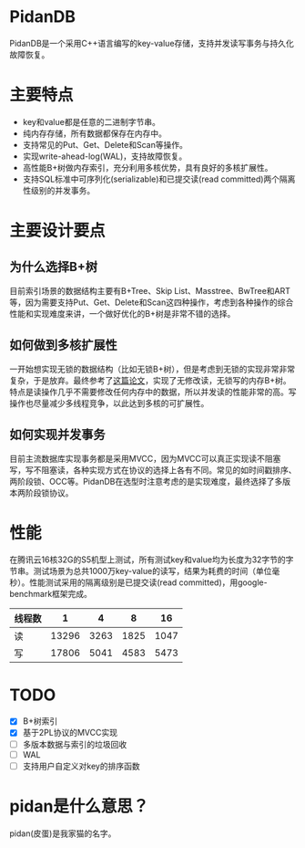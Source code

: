 # PidanDB
PidanDB是一个采用C++语言编写的key-value存储，支持并发读写事务与持久化故障恢复。


# 主要特点

* key和value都是任意的二进制字节串。
* 纯内存存储，所有数据都保存在内存中。
* 支持常见的Put、Get、Delete和Scan等操作。
* 实现write-ahead-log(WAL)，支持故障恢复。
* 高性能B+树做内存索引，充分利用多核优势，具有良好的多核扩展性。
* 支持SQL标准中可序列化(serializable)和已提交读(read committed)两个隔离性级别的并发事务。

# 主要设计要点
## 为什么选择B+树

目前索引场景的数据结构主要有B+Tree、Skip List、Masstree、BwTree和ART等，因为需要支持Put、Get、Delete和Scan这四种操作，考虑到各种操作的综合性能和实现难度来讲，一个做好优化的B+树是非常不错的选择。

## 如何做到多核扩展性
一开始想实现无锁的数据结构（比如无锁B+树），但是考虑到无锁的实现非常非常复杂，于是放弃。最终参考了[这篇论文](https://15721.courses.cs.cmu.edu/spring2020/papers/07-oltpindexes2/leis-damon2016.pdf)，实现了无修改读，无锁写的内存B+树。特点是读操作几乎不需要修改任何内存中的数据，所以并发读的性能非常的高。写操作也尽量减少多线程竞争，以此达到多核的可扩展性。

## 如何实现并发事务
目前主流数据库实现事务都是采用MVCC，因为MVCC可以真正实现读不阻塞写，写不阻塞读，各种实现方式在协议的选择上各有不同。常见的如时间戳排序、两阶段锁、OCC等。PidanDB在选型时注意考虑的是实现难度，最终选择了多版本两阶段锁协议。


# 性能

在腾讯云16核32G的S5机型上测试，所有测试key和value均为长度为32字节的字节串。测试场景为总共1000万key-value的读写，结果为耗费的时间（单位毫秒）。性能测试采用的隔离级别是已提交读(read committed)，用google-benchmark框架完成。

| 线程数 | 1  | 4  | 8 | 16  |
| --- | --- | --- | --- | --- |
| 读 | 13296 |3263  |1825  | 1047 |
| 写 | 17806 |5041  |4583  | 5473 |

# TODO 

* [x] B+树索引
* [x] 基于2PL协议的MVCC实现
* [ ] 多版本数据与索引的垃圾回收
* [ ] WAL
* [ ] 支持用户自定义对key的排序函数

# pidan是什么意思？
pidan(皮蛋)是我家猫的名字。
